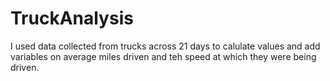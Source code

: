 # TruckAnalysis
I used data collected from trucks across 21 days to calulate values and add variables on average miles driven and teh speed at which they were being driven.

